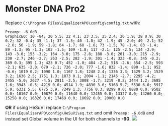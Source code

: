 # Monster DNA Pro2
Replace `C:\Program Files\EqualizerAPO\config\config.txt` with:
```
Preamp: -6.0dB
GraphicEQ: 10 -84; 20 5.5; 22 4.1; 23 3.5; 25 2.4; 26 1.9; 28 0.9; 30 0.2; 32 -0.4; 35 -1.1; 37 -1.5; 40 -1.8; 42 -1.9; 45 -2.0; 49 -2.1; 52 -2.0; 56 -1.9; 59 -1.8; 64 -1.7; 68 -1.6; 73 -1.5; 78 -1.4; 83 -1.4; 89 -1.3; 95 -1.3; 102 -1.5; 109 -1.8; 117 -2.1; 125 -2.5; 134 -2.9; 143 -3.0; 153 -3.2; 164 -3.0; 175 -2.8; 188 -3.0; 201 -3.0; 215 -2.9; 230 -2.7; 246 -2.7; 263 -2.5; 282 -1.9; 301 -1.4; 323 -0.8; 345 -0.2; 369 0.3; 395 1.3; 423 0.7; 452 -1.0; 484 -2.2; 518 -2.6; 554 -2.5; 593 -2.1; 635 -2.0; 679 -2.1; 726 -2.0; 777 -1.6; 832 -1.4; 890 -1.1; 952 -0.6; 1019 0.2; 1090 1.0; 1167 1.8; 1248 2.4; 1336 3.3; 1429 3.2; 1529 3.2; 1636 2.5; 1751 1.3; 1873 0.1; 2004 -1.1; 2145 -2.7; 2295 -4.2; 2455 -5.0; 2627 -4.5; 2811 -3.5; 3008 -1.7; 3219 -0.2; 3444 1.2; 3685 1.6; 3943 -0.5; 4219 0.0; 4514 1.9; 4830 3.6; 5168 5.7; 5530 6.0; 5917 5.9; 6331 5.5; 6775 3.9; 7249 1.3; 7756 0.3; 8299 0.0; 8880 0.0; 9502 0.0; 10167 0.0; 10879 0.0; 11640 0.0; 12455 0.0; 13327 0.0; 14260 0.0; 15258 0.0; 16326 0.0; 17469 0.0; 18692 0.0; 20000 0.0
```
**OR** if using HeSuVi replace `C:\Program Files\EqualizerAPO\config\HeSuVi\eq.txt` and omit `Preamp: -6.0dB` and instead set Global volume in the UI for both channels to **-60**.
![](https://raw.githubusercontent.com/jaakkopasanen/AutoEq/master/results/Innerfidelity%202017/innerfidelity/onear/Monster%20DNA%20Pro2/Monster%20DNA%20Pro2.png)